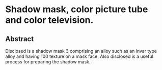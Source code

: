 # Shadow mask, color picture tube and color television.

## Abstract
Disclosed is a shadow mask 3 comprising an alloy such as an invar type alloy and having 100 texture on a mask face. Also disclosed is a useful process for preparing the shadow mask.